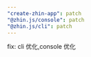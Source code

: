 ```yaml
---
"create-zhin-app": patch
"@zhin.js/console": patch
"@zhin.js/cli": patch
---
```


fix: cli 优化,console 优化
